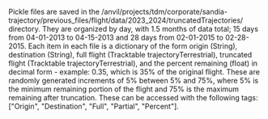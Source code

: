 Pickle files are saved in the /anvil/projects/tdm/corporate/sandia-trajectory/previous_files/flight/data/2023_2024/truncatedTrajectories/ directory. They are organized by day, with 1.5 months of data total; 15 days from 04-01-2013 to 04-15-2013 and 28 days from 02-01-2015 to 02-28-2015. Each item in each file is a dictionary of the form origin (String), destination (String), full flight (Tracktable trajectoryTerrestrial), truncated flight (Tracktable trajectoryTerrestrial), and the percent remaining (float) in decimal form - example: 0.35, which is 35% of the original flight. These are randomly generated increments of 5% between 5% and 75%, where 5% is the minimum remaining portion of the flight and 75% is the maximum remaining after truncation. These can be accessed with the following tags: ["Origin", "Destination", "Full", "Partial", "Percent"]. 
